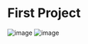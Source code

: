 # First Project
![image](https://user-images.githubusercontent.com/96340446/176396485-1b375feb-15e4-426e-9dae-3016b6ba23c0.png)
![image](https://user-images.githubusercontent.com/96340446/176396554-519ffcc9-5424-45ff-9436-669f0a1c3892.png)

